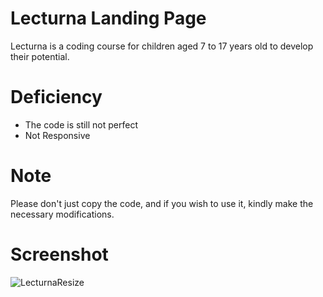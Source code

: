# Lecturna Landing Page
Lecturna is a coding course for children aged 7 to 17 years old to develop their potential.

# Deficiency
- The code is still not perfect
- Not Responsive


# Note
Please don't just copy the code, and if you wish to use it, kindly make the necessary modifications.

# Screenshot
![LecturnaResize](https://github.com/YokoHermanto1/Lecturna/assets/145733702/553c7919-8ee2-47e1-85fd-a1d26c354659)


